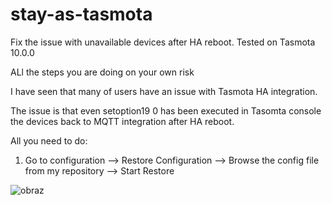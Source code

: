 # stay-as-tasmota
Fix the issue with unavailable devices after HA reboot. Tested on Tasmota 10.0.0

ALl the steps you are doing on your own risk

I have seen that many of users have an issue with Tasmota HA integration. 

The issue is that even setoption19 0 has been executed in Tasomta console the devices back to MQTT integration after HA reboot.

All you need to do:

1. Go to configuration --> Restore Configuration --> Browse the config file from my repository --> Start Restore 

![obraz](https://user-images.githubusercontent.com/74622130/138905107-8df8992a-8e86-4b3e-b431-4c24fd42b9da.png)

